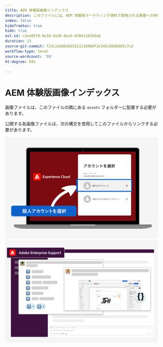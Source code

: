 ```yaml
---
title: AEM 体験版画像インデックス
description: このファイルには、AEM 体験版マーケティング資料で使用される画像への参照が含まれています。
index: false
hidefromtoc: true
hide: true
exl-id: c2ee05f0-9e10-4a3b-8ecb-0366116356e8
duration: 13
source-git-commit: f23c2ab86d42531113690df2e342c65060b5c7cd
workflow-type: tm+mt
source-wordcount: '59'
ht-degree: 84%

---
```


# AEM 体験版画像インデックス

画像ファイルは、このファイルの隣にある `assets` フォルダーに配置する必要があります。

公開する各画像ファイルは、次の構文を使用してこのファイルからリンクする必要があります。

![試用準備ができたメールイメージの個人用アカウント](./assets/select-personal-account.png)
![Slackの E メール画像](./assets/Slack-email-image.png)
